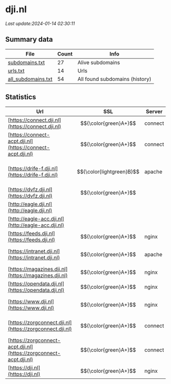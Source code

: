 # dji.nl
*Last update:2024-01-14 02:30:11*
## Summary data
| File       | Count | Info |
|------------|-------|------|
|[subdomains.txt](/data/dji/subdomains.txt)|27|Alive subdomains|
|[urls.txt](/data/dji/urls.txt)|14|Urls|
|[all_subdomains.txt](/data/dji/all_subdomains.txt)|54|All found subdomains (history)|
## Statistics
| Url | SSL | Server | Cookie | HSTS | CSP | XFO | XXP | RP | Tech |
|------------|-------|------|------|------|------|------|------|------|------|
|[https://connect.dji.nl](https://connect.dji.nl)| $${\color{green}A+}$$ |connect| |:white_check_mark: |:white_check_mark: |:white_check_mark: |:white_check_mark: |HSTS|
|[https://connect-acpt.dji.nl](https://connect-acpt.dji.nl)| $${\color{green}A+}$$ |connect| |:white_check_mark: |:white_check_mark: |:white_check_mark: |:white_check_mark: |HSTS|
|[https://drife-f.dji.nl](https://drife-f.dji.nl)| $${\color{lightgreen}B}$$ |apache|:warning: |:white_check_mark: |:white_check_mark: | |:white_check_mark: |Apache HTTP Server H...|
|[https://dvfz.dji.nl](https://dvfz.dji.nl)| $${\color{green}A+}$$ | |:warning: |:white_check_mark: |:warning: |:white_check_mark: | |:white_check_mark: |HSTS Java|
|[http://eagle.dji.nl](http://eagle.dji.nl)| | | | | | | |:white_check_mark: ||
|[http://eagle-acc.dji.nl](http://eagle-acc.dji.nl)| | | | | | | |:white_check_mark: ||
|[https://feeds.dji.nl](https://feeds.dji.nl)| $${\color{green}A+}$$ |nginx| |:white_check_mark: | |:white_check_mark: |:white_check_mark: |:white_check_mark: |HSTS Nginx|
|[https://intranet.dji.nl](https://intranet.dji.nl)| $${\color{green}A+}$$ |apache| |:white_check_mark: |:warning: |:white_check_mark: |:white_check_mark: |:white_check_mark: |Apache HTTP Server H...|
|[https://magazines.dji.nl](https://magazines.dji.nl)| $${\color{green}A+}$$ |nginx| |:white_check_mark: |:warning: |:white_check_mark: |:white_check_mark: |:white_check_mark: |HSTS Nginx|
|[https://opendata.dji.nl](https://opendata.dji.nl)| $${\color{green}A+}$$ |nginx| |:white_check_mark: | |:white_check_mark: |:white_check_mark: |:white_check_mark: |HSTS Nginx|
|[https://www.dji.nl](https://www.dji.nl)| $${\color{green}A+}$$ |nginx| |:white_check_mark: |:warning: |:white_check_mark: |:white_check_mark: |:white_check_mark: |Bloomreach HSTS Ngin...|
|[https://zorgconnect.dji.nl](https://zorgconnect.dji.nl)| $${\color{green}A+}$$ |connect| |:white_check_mark: |:white_check_mark: |:white_check_mark: |:white_check_mark: |HSTS Microsoft ASP.N...|
|[https://zorgconnect-acpt.dji.nl](https://zorgconnect-acpt.dji.nl)| $${\color{green}A+}$$ |connect| |:white_check_mark: |:white_check_mark: |:white_check_mark: |:white_check_mark: |HSTS|
|[https://dji.nl](https://dji.nl)| $${\color{green}A+}$$ |nginx| |:white_check_mark: |:warning: |:white_check_mark: |:white_check_mark: |:white_check_mark: |HSTS Nginx|